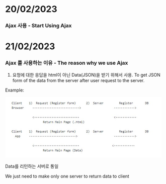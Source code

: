 # 20/02/2023

### Ajax 사용 - Start Using Ajax


# 21/02/2023

### Ajax 를 사용하는 이유 - The reason why we use Ajax

1) 요청에 대한 응답을 html이 아닌 Data(JSON)을 받기 위해서 사용.
To get JSON form of the data from the server after user request to the server.

Example:

![image](./AjaxReason.jpg)           
                      

Data를 리턴하는 서버로 통일

We just need to make only one server to return data to client
